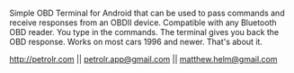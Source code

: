 Simple OBD Terminal for Android that can be used to pass commands and receive responses from an OBDII device.
Compatible with any Bluetooth OBD reader. You type in the commands. The terminal gives you back the OBD response.
Works on most cars 1996 and newer. That's about it.

http://petrolr.com || petrolr.app@gmail.com || matthew.helm@gmail.com
